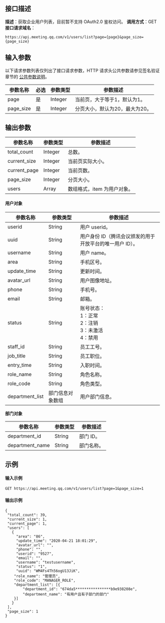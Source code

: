 ## 接口描述
**描述**：获取企业用户列表，目前暂不支持 OAuth2.0 鉴权访问。
**调用方式**：GET
**接口请求域名**：
```Plaintext
https://api.meeting.qq.com/v1/users/list?page={page}&page_size={page_size}
```




## 输入参数

以下请求参数列表仅列出了接口请求参数，HTTP 请求头公共参数请参见签名验证章节的 [公共参数说明](https://cloud.tencent.com/document/product/1095/42413#.E5.85.AC.E5.85.B1.E5.8F.82.E6.95.B0)。

| 参数名称  | 必选 | 参数类型 | 参数描述                     |
| --------- | ---- | -------- | ---------------------------- |
| page      | 是   | Integer  | 当前页，大于等于1，默认为1。   |
| page_size | 是   | Integer  | 分页大小，默认为20，最大为20。 |

## 输出参数

| 参数名称     | 参数类型 | 参数描述                 |
| ------------ | -------- | ------------------------ |
| total_count  | Integer  | 总数。                     |
| current_size | Integer  | 当前页实际大小。           |
| current_page | Integer  | 当前页数。                 |
| page_size    | Integer  | 分页大小。                 |
| users        | Array    | 数组格式，item 为用户对象。 |

#### 用户对象

| 参数名称    | 参数类型 | 参数描述                   |
| ----------- | -------- | -------------------------- |
| userid      | String   | 用户 userid。                 |
|uuid      | String   | 用户身份 ID（腾讯会议颁发的用于开放平台的唯一用户 ID）。                 |
| username    | String   | 用户 name。                   |
| area        | String   | 手机区号。                   |
| update_time | String   | 更新时间。                   |
| avatar_url  | String   | 用户图像地址。               |
| phone       | String   | 手机号。                     |
| email       | String   | 邮箱。                       |
| status      | String   | 账号状态：<br>1：正常<br>2：注销<br>3：未激活<br>4：禁用 |
| staff_id        | String           | 员工工号。                                               |
| job_title       | String           | 员工职位。                                               |
| entry_time      | String           | 入职时间。                                               |
| role_name       | String           | 角色名称。                                               |
| role_code       | String           | 角色类型。                                               |
| department_list | 部门信息对象数组 | 用户部门信息。                                           |

**部门对象**

| 参数名称        | 参数类型 | 参数描述 |
| --------------- | -------- | -------- |
| department_id   | String   | 部门 ID。   |
| department_name | String   | 部门名称。 |

## 示例
#### 输入示例
```plaintext
GET https://api.meeting.qq.com/v1/users/list?page=1&page_size=1
```


#### 输出示例
```plaintext
{
 "total_count": 39,
 "current_size": 1,
 "current_page": 1,
 "users": [
   {
     "area": "86",
     "update_time": "2020-04-21 18:01:29",
     "avatar_url": "",
     "phone": "",
     "userid": "9527",
     "email": "",
     "username": "testusername",
     "status": "1",
     "uuid": "WM4Fs4Th56ogU13JiK",
	"role_name": "管理员",
	"role_code": "MANAGER_ROLE",
	"department_list": [{
		"department_id": "674da5****************b9e938208e",
		"department_name": "有用户且有子部门的部门"
	}]
   }
 ],
 "page_size": 1
}

```
